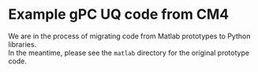 # Example gPC UQ code from CM4

We are in the process of migrating code from Matlab prototypes to Python libraries.  
In the meantime, please see the ```matlab``` directory for the original prototype code.

